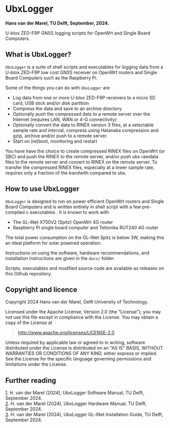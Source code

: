 # UbxLogger

**Hans van der Marel, TU Delft, September, 2024.**

U-blox ZED-F9P GNSS logging scripts for OpenWrt and Single Board Computers.

## What is UbxLogger?

`UbxLogger` is a suite of shell scripts and executables for logging data from a U-blox 
ZED-F9P low cost GNSS receiver on OpenWrt routers and Single Board Computers such as the
Raspberry Pi. 

Some of the things you can do with `UbxLogger` are

- Log data from one or more U-blox ZED-F9P receivers to a micro SD card, USB stick and/or 
  disk partition
- Compress the data and save to an archive directory
- Optionally push the compressed data to a remote server over the Internet (requires LAN, WAN or 4-G connectivity)
- Optionally convert the data to RINEX version 3 files, at a selectable sample rate and interval,
  compress using Hatanaka compression and gzip, archive and/or push to a remote server.
- Start on (re)boot, monitoring and restart 

You have have the choice to create compressed RINEX files on OpenWrt (or SBC) and push the RINEX to
the remote server, and/or push ubx rawdata files to the remote server and convert to RINEX on
the remote server. To transfer the compressed RINEX files, especially at a lower sample rate, requires 
only a fraction of the bandwith compared to ubx. 

## How to use UbxLogger

`UbxLogger` is designed to run on power efficient OpenWrt routers and Single Board Computers and
is written entirely in shell script with a few pre-compiled c executables . It is known
to work with

- The GL-iNet X750V2 (Spitz) OpenWrt 4G router
- Raspberry Pi single board computer and Teltonika RUT240 4G router

The total power consumption on the GL-iNet Spitz is below 3W, making this an ideal platform 
for solar powered operation.

Instructions on using the software, hardware recommendations, and installation instructions are
given in the `docs/` folder.

Scripts, executables and modified source code are available as releases on this Github repository. 

## Copyright and licence

Copyright 2024 Hans van der Marel, Delft University of Technology.

Licensed under the Apache License, Version 2.0 (the "License");
you may not use this file except in compliance with the License.
You may obtain a copy of the License at

> http://www.apache.org/licenses/LICENSE-2.0

Unless required by applicable law or agreed to in writing, software
distributed under the License is distributed on an "AS IS" BASIS,
WITHOUT WARRANTIES OR CONDITIONS OF ANY KIND, either express or implied.
See the License for the specific language governing permissions and
limitations under the License.

## Further reading

[1]. H. van der Marel (2024), UbxLogger Software Manual, TU Delft, September 2024.\
[2]. H. van der Marel (2024), UbxLogger Hardware Manual, TU Delft, September 2024.\
[3]. H. van der Marel (2024), UbxLogger GL-iNet Installation Guide, TU Delft, September 2024.


[1]: <docs/UbxLogger_Software_Manual.md> "H. van der Marel (2024), UbxLogger Software Manual, TU Delft, September 2024."
[2]: <docs/UbxLogger_Hardware_Manual.md> "H. van der Marel (2024), UbxLogger Hardware Manual, TU Delft, September 2024."
[3]: <docs/UbxLogger_GL-iNet_Installation_Guide.md> "H. van der Marel (2024), UbxLogger Gl-iNet Installation Guide, TU Delft, September 2024."

